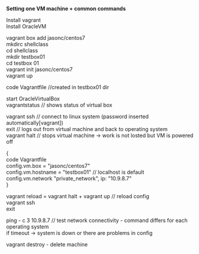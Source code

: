**Setting one VM machine + common commands**

Install vagrant  
Install OracleVM  

vagrant box add jasonc/centos7  
mkdirc shellclass   
cd shellclass  
mkdir testbox01  
cd testbox 01  
vagrant init jasonc/centos7  
vagrant up  

code Vagrantfile //created in testbox01 dir  

start OracleVirtualBox  
vagrantstatus // shows status of virtual box  

vagrant ssh // connect to linux system (password inserted automatically[vagrant])  
exit // logs out from virtual machine and back to operating system  
vagrant halt // stops virtual machine -> work is not losted but VM is powered off  

{   
code Vagrantfile  
config.vm.box = "jasonc/centos7"  
config.vm.hostname = "testbox01" // localhost is default  
config.vm.network "private_network", ip: "10.9.8.7"  
}  


vagrant reload = vagrant halt + vagrant up // reload config  
vagrant ssh  
exit  


ping - c 3 10.9.8.7 // test network connectivity - command differs for each operating system  
if timeout -> system is down or there are problems in config  

vagrant destroy - delete machine  

